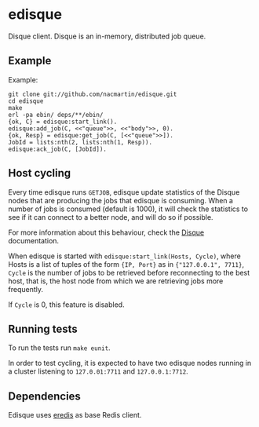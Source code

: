# edisque

Disque client. Disque is an in-memory, distributed job queue.

## Example

Example:

    git clone git://github.com/nacmartin/edisque.git
    cd edisque
    make
    erl -pa ebin/ deps/**/ebin/
    {ok, C} = edisque:start_link().
    edisque:add_job(C, <<"queue">>, <<"body">>, 0).
    {ok, Resp} = edisque:get_job(C, [<<"queue">>]).
    JobId = lists:nth(2, lists:nth(1, Resp)).
    edisque:ack_job(C, [JobId]).

## Host cycling

Every time edisque runs `GETJOB`, edisque update statistics of the Disque nodes that are producing the jobs that edisque is consuming. When a number of jobs is consumed (default is 1000), it will check the statistics to see if it can connect to a better node, and will do so if possible.

For more information about this behaviour, check the [Disque](https://github.com/antirez/disque) documentation.

When edisque is started with `edisque:start_link(Hosts, Cycle)`, where Hosts is a list of tuples of the form `{IP, Port}` as in `{"127.0.0.1", 7711}`, `Cycle` is the number of jobs to be retrieved before reconnecting to the best host, that is, the host node from which we are retrieving jobs more frequently.

If `Cycle` is 0, this feature is disabled.

## Running tests

To run the tests run `make eunit`.

In order to test cycling, it is expected to have two edisque nodes running in a cluster listening to `127.0.01:7711` and `127.0.0.1:7712`.

## Dependencies

Edisque uses [eredis](https://github.com/wooga/eredis) as base Redis client.
